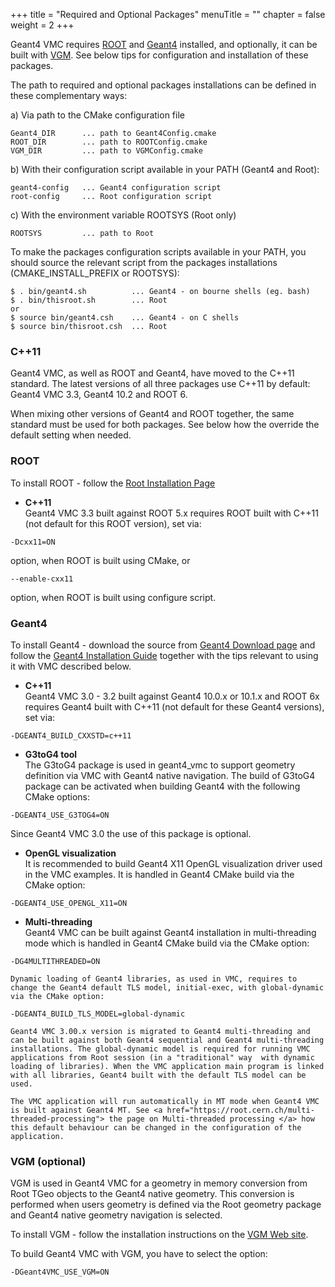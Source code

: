 +++
title = "Required and Optional Packages"
menuTitle = ""
chapter = false
weight = 2
+++

Geant4 VMC requires [ROOT](https://root.cern.ch/) and [Geant4](http://geant4.web.cern.ch/) installed, and optionally, it can be built with [VGM](https://github.com/vmc-project/vgm). See below tips for configuration and installation of these packages.

The path to required and optional packages installations can be defined in these complementary ways:

a) Via path to the CMake configuration file
```
Geant4_DIR      ... path to Geant4Config.cmake
ROOT_DIR        ... path to ROOTConfig.cmake
VGM_DIR         ... path to VGMConfig.cmake
```

b) With their configuration script available in your PATH (Geant4 and Root):
```
geant4-config   ... Geant4 configuration script
root-config     ... Root configuration script
```

c) With the environment variable ROOTSYS (Root only)
```
ROOTSYS         ... path to Root
```

To make the packages configuration scripts available in your PATH, you should source the relevant script from the packages installations (CMAKE_INSTALL_PREFIX or ROOTSYS):
```
$ . bin/geant4.sh          ... Geant4 - on bourne shells (eg. bash)
$ . bin/thisroot.sh        ... Root    
or
$ source bin/geant4.csh    ... Geant4 - on C shells  
$ source bin/thisroot.csh  ... Root
```

### C++11

Geant4 VMC, as well as ROOT and Geant4, have moved to the C++11 standard. 
The latest versions of all three packages use C++11 by default:
Geant4 VMC 3.3, Geant4 10.2 and ROOT 6.

When mixing other versions of Geant4 and ROOT together, the same standard must 
be used for both packages. See below how the override the default setting 
when needed.

### ROOT
To install ROOT - follow the [Root Installation Page](http://root.cern.ch/building-root)

  - **C++11** <br />
    Geant4 VMC 3.3 built against ROOT 5.x requires ROOT built with C++11 (not default for this ROOT version), set via:
```
-Dcxx11=ON
```
option, when ROOT is built using CMake, or
```
--enable-cxx11
```
option, when ROOT is built using configure script.

### Geant4
To install Geant4 - download the source from [Geant4 Download page](http://geant4.web.cern.ch/geant4/support/download.shtml) and follow the [Geant4 Installation Guide](http://geant4.web.cern.ch/geant4/UserDocumentation/UsersGuides/InstallationGuide/html/index.html) together with the tips relevant to using it with VMC described below.

  - **C++11** <br />
Geant4 VMC 3.0 - 3.2 built against Geant4 10.0.x or 10.1.x and ROOT 6x requires
Geant4 built with C++11 (not default for these Geant4 versions), set via:
```
-DGEANT4_BUILD_CXXSTD=c++11
```

  - **G3toG4 tool**<br />
The G3toG4 package is used in geant4_vmc to support geometry definition via VMC with Geant4 native navigation. The build of G3toG4 package can be activated when building Geant4 with the following CMake options:  
```
-DGEANT4_USE_G3TOG4=ON
```
Since Geant4 VMC 3.0 the use of this package is optional.

  - **OpenGL visualization** <br>
It is recommended to build Geant4 X11 OpenGL visualization driver used in the VMC examples. It is handled in Geant4 CMake build via the CMake option:  
```
-DGEANT4_USE_OPENGL_X11=ON
```

  - **Multi-threading** <br>
Geant4 VMC can be built against Geant4 installation in multi-threading mode which is handled in Geant4 CMake build via the CMake option: 
```
-DG4MULTITHREADED=ON
```

    Dynamic loading of Geant4 libraries, as used in VMC, requires to change the Geant4 default TLS model, initial-exec, with global-dynamic via the CMake option: 
```
-DGEANT4_BUILD_TLS_MODEL=global-dynamic
```

    Geant4 VMC 3.00.x version is migrated to Geant4 multi-threading and can be built against both Geant4 sequential and Geant4 multi-threading installations. The global-dynamic model is required for running VMC applications from Root session (in a "traditional" way  with dynamic loading of libraries). When the VMC application main program is linked with all libraries, Geant4 built with the default TLS model can be used.

    The VMC application will run automatically in MT mode when Geant4 VMC is built against Geant4 MT. See <a href="https://root.cern.ch/multi-threaded-processing"> the page on Multi-threaded processing </a> how this default behaviour can be changed in the configuration of the application. 

### VGM (optional)

VGM is used in Geant4 VMC for a geometry in memory conversion from Root TGeo objects to the Geant4 native geometry. This conversion is performed when users geometry is defined via the Root geometry package and Geant4 native geometry navigation is selected. 

To install VGM - follow the installation instructions on the [VGM Web site](https://github.com/vmc-project/vgm).

To build Geant4 VMC with VGM, you have to select the option:
```
-DGeant4VMC_USE_VGM=ON
```
